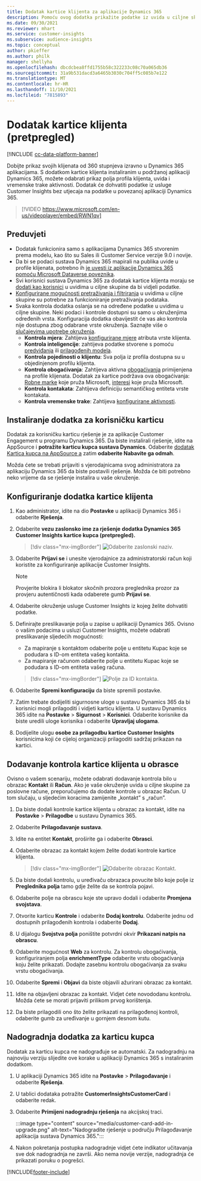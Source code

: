 ```yaml
---
title: Dodatak kartice klijenta za aplikacije Dynamics 365
description: Pomoću ovog dodatka prikažite podatke iz uvida u ciljne skupine u aplikacijama Dynamics 365.
ms.date: 09/30/2021
ms.reviewer: mhart
ms.service: customer-insights
ms.subservice: audience-insights
ms.topic: conceptual
author: pkieffer
ms.author: philk
manager: shellyha
ms.openlocfilehash: dbcdcbea8ffd1755b58c322233c08c70a065db36
ms.sourcegitcommit: 31a9b531dacd3a6465b3030c704ff5c085b7e122
ms.translationtype: MT
ms.contentlocale: hr-HR
ms.lasthandoff: 11/10/2021
ms.locfileid: "7815893"
---
```

# <a name="customer-card-add-in-preview"></a>Dodatak kartice klijenta (pretpregled)

[!INCLUDE [cc-data-platform-banner](../includes/cc-data-platform-banner.md)]

Dobijte prikaz svojih klijenata od 360 stupnjeva izravno u Dynamics 365 aplikacijama. S dodatkom kartice klijenta instaliranim u podržanoj aplikaciji Dynamics 365, možete odabrati prikaz polja profila klijenta, uvida i vremenske trake aktivnosti. Dodatak će dohvatiti podatke iz usluge Customer Insights bez utjecaja na podatke u povezanoj aplikaciji Dynamics 365.

> [!VIDEO https://www.microsoft.com/en-us/videoplayer/embed/RWN1qv]

## <a name="prerequisites"></a>Preduvjeti

- Dodatak funkcionira samo s aplikacijama Dynamics 365 stvorenim prema modelu, kao što su Sales ili Customer Service verzije 9.0 i novije.
- Da bi se podaci sustava Dynamics 365 mapirali na publika uvide u profile klijenata, potrebno ih [je uvesti iz aplikacije Dynamics 365 pomoću Microsoft Dataverse poveznika](connect-power-query.md).
- Svi korisnici sustava Dynamics 365 za dodatak kartice klijenta moraju se [dodati kao korisnici](permissions.md) u uvidima u ciljne skupine da bi vidjeli podatke.
- [Konfigurirane mogućnosti pretraživanja i filtriranja](search-filter-index.md) u uvidima u ciljne skupine su potrebne za funkcioniranje pretraživanja podataka.
- Svaka kontrola dodatka oslanja se na određene podatke u uvidima u ciljne skupine. Neki podaci i kontrole dostupni su samo u okruženjima određenih vrsta. Konfiguracija dodatka obavijestit će vas ako kontrola nije dostupna zbog odabrane vrste okruženja. Saznajte više o [slučajevima upotrebe okruženja](work-with-business-accounts.md).
  - **Kontrola mjera**: Zahtijeva [konfigurirane mjere](measures.md) atributa vrste klijenta.
  - **Kontrola inteligencije**: zahtijeva podatke stvorene s pomoću [predviđanja](predictions.md) ili [prilagođenih modela](custom-models.md).
  - **Kontrola pojedinosti o klijentu**: Sva polja iz profila dostupna su u objedinjenom profilu klijenta.
  - **Kontrola obogaćivanja**: Zahtijeva aktivna [obogaćivanja](enrichment-hub.md) primijenjena na profile klijenata. Dodatak za kartice podržava ova obogaćivanja: [Robne marke](enrichment-microsoft.md) koje pruža Microsoft, [interesi](enrichment-microsoft.md) koje pruža Microsoft.
  - **Kontrola kontakata**: Zahtijeva definiciju semantičkog entiteta vrste kontakata.
  - **Kontrola vremenske trake**: Zahtijeva [konfigurirane aktivnosti](activities.md).

## <a name="install-the-customer-card-add-in"></a>Instaliranje dodatka za korisničku karticu

Dodatak za korisničku karticu rješenje je za aplikacije Customer Engagement u programu Dynamics 365. Da biste instalirali rješenje, idite na AppSource i **potražite karticu kupca sustava Dynamics**. Odaberite [dodatak Kartica kupca na AppSource a](https://appsource.microsoft.com/product/dynamics-365/mscrm.dynamics_365_customer_insights_customer_card_addin?tab=Overview) zatim **odaberite Nabavite ga odmah**.

Možda ćete se trebati prijaviti s vjerodajnicama svog administratora za aplikaciju Dynamics 365 da biste postavili rješenje. Možda će biti potrebno neko vrijeme da se rješenje instalira u vaše okruženje.

## <a name="configure-the-customer-card-add-in"></a>Konfiguriranje dodatka kartice klijenta

1. Kao administrator, idite na dio **Postavke** u aplikaciji Dynamics 365 i odaberite **Rješenja**.

1. Odaberite **vezu zaslonsko ime za rješenje** **dodatka Dynamics 365 Customer Insights kartice kupca (pretpregled).**

   > [!div class="mx-imgBorder"]
   > ![Odaberite zaslonski naziv.](media/select-display-name.png "Odaberite zaslonski naziv.")

1. Odaberite **Prijavi se** i unesite vjerodajnice za administratorski račun koji koristite za konfiguriranje aplikacije Customer Insights.

   > [!NOTE]
   > Provjerite blokira li blokator skočnih prozora preglednika prozor za provjeru autentičnosti kada odaberete gumb **Prijavi se**.

1. Odaberite okruženje usluge Customer Insights iz kojeg želite dohvatiti podatke.

1. Definirajte preslikavanje polja u zapise u aplikaciji Dynamics 365. Ovisno o vašim podacima u usluzi Customer Insights, možete odabrati preslikavanje sljedećih mogućnosti:
   - Za mapiranje s kontaktom odaberite polje u entitetu Kupac koje se podudara s ID-om entiteta vašeg kontakta.
   - Za mapiranje računom odaberite polje u entitetu Kupac koje se podudara s ID-om entiteta vašeg računa.

   > [!div class="mx-imgBorder"]
   > ![Polje za ID kontakta.](media/contact-id-field.png "Polje za ID kontakta.")

1. Odaberite **Spremi konfiguraciju** da biste spremili postavke.

1. Zatim trebate dodijeliti sigurnosne uloge u sustavu Dynamics 365 da bi korisnici mogli prilagoditi i vidjeti karticu klijenta. U sustavu Dynamics 365 idite na **Postavke** > **Sigurnost** > **Korisnici**. Odaberite korisnike da biste uredili uloge korisnika i odaberite **Upravljaj ulogama**.

1. Dodijelite ulogu **osobe za prilagodbu kartice Customer Insights** korisnicima koji će cijeloj organizaciji prilagoditi sadržaj prikazan na kartici.

## <a name="add-customer-card-controls-to-forms"></a>Dodavanje kontrola kartice klijenta u obrasce

Ovisno o vašem scenariju, možete odabrati dodavanje kontrola bilo u obrazac **Kontakt** ili **Račun**. Ako je vaše okruženje uvida u ciljne skupine za poslovne račune, preporučujemo da dodate kontrole u obrazac Račun. U tom slučaju, u sljedećim koracima zamijenite „kontakt” s „račun”.

1. Da biste dodali kontrole kartice klijenta u obrazac za kontakt, idite na **Postavke** > **Prilagodbe** u sustavu Dynamics 365.

1. Odaberite **Prilagođavanje sustava**.

1. Idite na entitet **Kontakt**, proširite ga i odaberite **Obrasci**.

1. Odaberite obrazac za kontakt kojem želite dodati kontrole kartice klijenta.

    > [!div class="mx-imgBorder"]
    > ![Odaberite obrazac Kontakt.](media/contact-active-forms.png "Odaberite obrazac za kontakt.")

1. Da biste dodali kontrolu, u uređivaču obrazaca povucite bilo koje polje iz **Preglednika polja** tamo gdje želite da se kontrola pojavi.

1. Odaberite polje na obrascu koje ste upravo dodali i odaberite **Promjena svojstava**.

1. Otvorite karticu **Kontrole** i odaberite **Dodaj kontrolu**. Odaberite jednu od dostupnih prilagođenih kontrola i odaberite **Dodaj**.

1. U dijalogu **Svojstva polja** poništite potvrdni okvir **Prikazani natpis na obrascu**.

1. Odaberite mogućnost **Web** za kontrolu. Za kontrolu obogaćivanja, konfiguriranjem polja **enrichmentType** odaberite vrstu obogaćivanja koju želite prikazati. Dodajte zasebnu kontrolu obogaćivanja za svaku vrstu obogaćivanja.

1. Odaberite **Spremi** i **Objavi** da biste objavili ažurirani obrazac za kontakt.

1. Idite na objavljeni obrazac za kontakt. Vidjet ćete novododanu kontrolu. Možda ćete se morati prijaviti prilikom prvog korištenja.

1. Da biste prilagodili ono što želite prikazati na prilagođenoj kontroli, odaberite gumb za uređivanje u gornjem desnom kutu.

## <a name="upgrade-customer-card-add-in"></a>Nadogradnja dodatka za karticu kupca

Dodatak za karticu kupca ne nadograđuje se automatski. Za nadogradnju na najnoviju verziju slijedite ove korake u aplikaciji Dynamics 365 s instaliranim dodatkom.

1. U aplikaciji Dynamics 365 idite na **Postavke** > **Prilagođavanje** i odaberite **Rješenja**.

1. U tablici dodataka potražite **CustomerInsightsCustomerCard** i odaberite redak.

1. Odaberite **Primijeni nadogradnju rješenja** na akcijskoj traci.

   :::image type="content" source="media/customer-card-add-in-upgrade.png" alt-text="Nadogradite rješenje u području Prilagođavanje aplikacija sustava Dynamics 365.":::

1. Nakon pokretanja postupka nadogradnje vidjet ćete indikator učitavanja sve dok nadogradnja ne završi. Ako nema novije verzije, nadogradnja će prikazati poruku o pogrešci.


[!INCLUDE[footer-include](../includes/footer-banner.md)]
